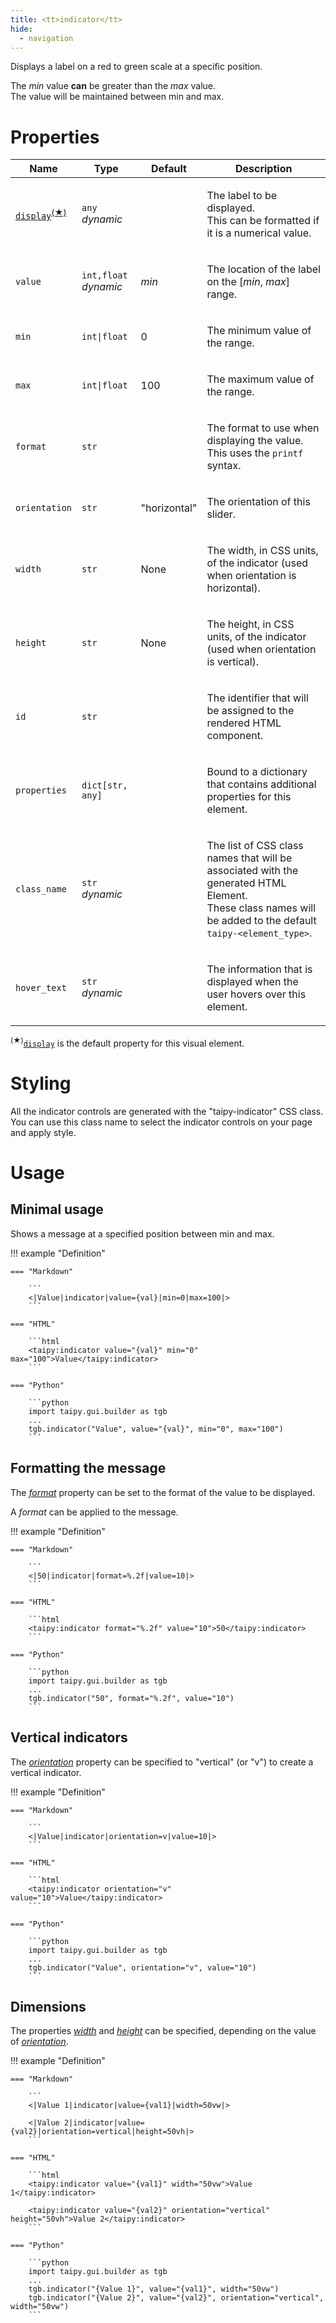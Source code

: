 ```yaml
---
title: <tt>indicator</tt>
hide:
  - navigation
---
```


<!-- Category: controls -->
Displays a label on a red to green scale at a specific position.

The *min* value **can** be greater than the *max* value.<br/>
The value will be maintained between min and max.

# Properties


<table>
<thead>
    <tr>
    <th>Name</th>
    <th>Type</th>
    <th>Default</th>
    <th>Description</th>
    </tr>
</thead>
<tbody>
<tr>
<td nowrap><code id="p-display"><u><bold>display</bold></u></code><sup><a href="#dv">(&#9733;)</a></sup></td>
<td><code>any</code><br/><i>dynamic</i></td>
<td nowrap></td>
<td><p>The label to be displayed.<br/>This can be formatted if it is a numerical value.</p></td>
</tr>
<tr>
<td nowrap><code id="p-value">value</code></td>
<td><code>int,float</code><br/><i>dynamic</i></td>
<td nowrap><i>min</i></td>
<td><p>The location of the label on the [<i>min</i>, <i>max</i>] range.</p></td>
</tr>
<tr>
<td nowrap><code id="p-min">min</code></td>
<td><code>int|float</code></td>
<td nowrap>0</td>
<td><p>The minimum value of the range.</p></td>
</tr>
<tr>
<td nowrap><code id="p-max">max</code></td>
<td><code>int|float</code></td>
<td nowrap>100</td>
<td><p>The maximum value of the range.</p></td>
</tr>
<tr>
<td nowrap><code id="p-format">format</code></td>
<td><code>str</code></td>
<td nowrap></td>
<td><p>The format to use when displaying the value.<br/>This uses the <code>printf</code> syntax.</p></td>
</tr>
<tr>
<td nowrap><code id="p-orientation">orientation</code></td>
<td><code>str</code></td>
<td nowrap>"horizontal"</td>
<td><p>The orientation of this slider.</p></td>
</tr>
<tr>
<td nowrap><code id="p-width">width</code></td>
<td><code>str</code></td>
<td nowrap>None</td>
<td><p>The width, in CSS units, of the indicator (used when orientation is horizontal).</p></td>
</tr>
<tr>
<td nowrap><code id="p-height">height</code></td>
<td><code>str</code></td>
<td nowrap>None</td>
<td><p>The height, in CSS units, of the indicator (used when orientation is vertical).</p></td>
</tr>
<tr>
<td nowrap><code id="p-id">id</code></td>
<td><code>str</code></td>
<td nowrap></td>
<td><p>The identifier that will be assigned to the rendered HTML component.</p></td>
</tr>
<tr>
<td nowrap><code id="p-properties">properties</code></td>
<td><code>dict[str, any]</code></td>
<td nowrap></td>
<td><p>Bound to a dictionary that contains additional properties for this element.</p></td>
</tr>
<tr>
<td nowrap><code id="p-class_name">class_name</code></td>
<td><code>str</code><br/><i>dynamic</i></td>
<td nowrap></td>
<td><p>The list of CSS class names that will be associated with the generated HTML Element.<br/>These class names will be added to the default <code>taipy-&lt;element_type&gt;</code>.</p></td>
</tr>
<tr>
<td nowrap><code id="p-hover_text">hover_text</code></td>
<td><code>str</code><br/><i>dynamic</i></td>
<td nowrap></td>
<td><p>The information that is displayed when the user hovers over this element.</p></td>
</tr>
  </tbody>
</table>

<p><sup id="dv">(&#9733;)</sup><a href="#p-display" title="Jump to the default property documentation."><code>display</code></a> is the default property for this visual element.</p>

# Styling

All the indicator controls are generated with the "taipy-indicator" CSS class. You can use this
class name to select the indicator controls on your page and apply style.

# Usage

## Minimal usage

Shows a message at a specified position between min and max.

!!! example "Definition"

    === "Markdown"

        ```
        <|Value|indicator|value={val}|min=0|max=100|>
        ```

    === "HTML"

        ```html
        <taipy:indicator value="{val}" min="0" max="100">Value</taipy:indicator>
        ```

    === "Python"

        ```python
        import taipy.gui.builder as tgb
        ...
        tgb.indicator("Value", value="{val}", min="0", max="100")
        ```

## Formatting the message

The [*format*](#p-format) property can be set to the format of the value to be displayed.

A _format_ can be applied to the message. 

!!! example "Definition"

    === "Markdown"

        ```
        <|50|indicator|format=%.2f|value=10|>
        ```

    === "HTML"

        ```html
        <taipy:indicator format="%.2f" value="10">50</taipy:indicator>
        ```

    === "Python"

        ```python
        import taipy.gui.builder as tgb
        ...
        tgb.indicator("50", format="%.2f", value="10")
        ```

## Vertical indicators

The [*orientation*](#p-orientation) property can be specified to "vertical" (or "v") to create a
vertical indicator.

!!! example "Definition"

    === "Markdown"

        ```
        <|Value|indicator|orientation=v|value=10|>
        ```

    === "HTML"

        ```html
        <taipy:indicator orientation="v" value="10">Value</taipy:indicator>
        ```

    === "Python"

        ```python
        import taipy.gui.builder as tgb
        ...
        tgb.indicator("Value", orientation="v", value="10")
        ```

## Dimensions

The properties [*width*](#p-width) and [*height*](#p-height) can be specified, depending on
the value of [*orientation*](#p-orientation).

!!! example "Definition"

    === "Markdown"

        ```
        <|Value 1|indicator|value={val1}|width=50vw|>

        <|Value 2|indicator|value={val2}|orientation=vertical|height=50vh|>
        ```
  
    === "HTML"

        ```html
        <taipy:indicator value="{val1}" width="50vw">Value 1</taipy:indicator>

        <taipy:indicator value="{val2}" orientation="vertical" height="50vh">Value 2</taipy:indicator>
        ```

    === "Python"

        ```python
        import taipy.gui.builder as tgb
        ...
        tgb.indicator("{Value 1}", value="{val1}", width="50vw")
        tgb.indicator("{Value 2}", value="{val2}", orientation="vertical", width="50vw")
        ```
